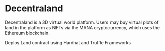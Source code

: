 # Decentraland

Decentraland is a 3D virtual world platform. Users may buy virtual plots of land in the platform as NFTs via the MANA cryptocurrency, which uses the Ethereum blockchain.


Deploy Land contract using Hardhat and Truffle Frameworks

